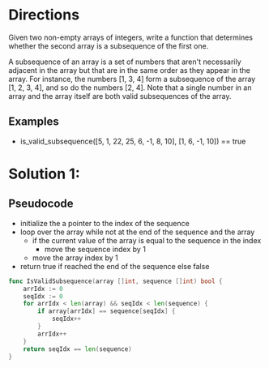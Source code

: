 # Directions

Given two non-empty arrays of integers, write a function that determines whether
the second array is a subsequence of the first one.

A subsequence of an array is a set of numbers that aren't necessarily adjacent
in the array but that are in the same order as they appear in the array. For
instance, the numbers [1, 3, 4] form a subsequence of the array [1, 2, 3, 4],
and so do the numbers [2, 4]. Note that a single number in an array and the
array itself are both valid subsequences of the array.

## Examples

- is_valid_subsequence([5, 1, 22, 25, 6, -1, 8, 10], [1, 6, -1, 10]) == true

# Solution 1:

## Pseudocode

- initialize the a pointer to the index of the sequence
- loop over the array while not at the end of the sequence and the array
  - if the current value of the array is equal to the sequence in the index
    - move the sequence index by 1
  - move the array index by 1
- return true if reached the end of the sequence else false

```go
func IsValidSubsequence(array []int, sequence []int) bool {
	arrIdx := 0
	seqIdx := 0
	for arrIdx < len(array) && seqIdx < len(sequence) {
		if array[arrIdx] == sequence[seqIdx] {
			seqIdx++
		}
		arrIdx++
	}
	return seqIdx == len(sequence)
}
```
